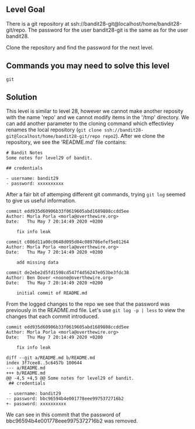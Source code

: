 ## Level Goal ##

There is a git repository at ssh://bandit28-git@localhost/home/bandit28-git/repo. The password for the user bandit28-git is the same as for the user bandit28.

Clone the repository and find the password for the next level.

## Commands you may need to solve this level ##

    git
    
## Solution ##

This level is similar to level 28, however we cannot make another reposity with the name 'repo' and we cannot modify items in the '/tmp' directory. We can add another parameter to the cloning command which effectivley renames the local repository (`git clone ssh://bandit28-git@localhost/home/bandit28-git/repo repo2`). After we clone the repository, we see the 'README.md' file contains:

```
# Bandit Notes
Some notes for level29 of bandit.

## credentials

- username: bandit29
- password: xxxxxxxxxx
```

After a fair bit of attemping different git commands, trying `git log` seemed to give us useful information. 

```
commit edd935d60906b33f0619605abd1689808ccdd5ee
Author: Morla Porla <morla@overthewire.org>
Date:   Thu May 7 20:14:49 2020 +0200

    fix info leak

commit c086d11a00c0648d095d04c089786efef5e01264
Author: Morla Porla <morla@overthewire.org>
Date:   Thu May 7 20:14:49 2020 +0200

    add missing data

commit de2ebe2d5fd1598cd547f4d56247e053be3fdc38
Author: Ben Dover <noone@overthewire.org>
Date:   Thu May 7 20:14:49 2020 +0200

    initial commit of README.md
```

From the logged changes to the repo we see that the password was previously in the README.md file. Let's use `git log -p | less` to view the changes that each commit introduced.

```
commit edd935d60906b33f0619605abd1689808ccdd5ee
Author: Morla Porla <morla@overthewire.org>
Date:   Thu May 7 20:14:49 2020 +0200

    fix info leak

diff --git a/README.md b/README.md
index 3f7cee8..5c6457b 100644
--- a/README.md
+++ b/README.md
@@ -4,5 +4,5 @@ Some notes for level29 of bandit.
 ## credentials
 
 - username: bandit29
-- password: bbc96594b4e001778eee9975372716b2
+- password: xxxxxxxxxx
```

We can see in this commit that the password of bbc96594b4e001778eee9975372716b2 was removed.
